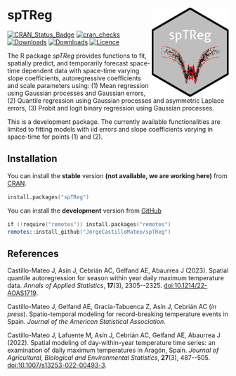 spTReg <img src="inst/img/logospTReg.png" width="175px" align="right" />
======================

[![CRAN_Status_Badge](http://www.r-pkg.org/badges/version/spTReg)](https://CRAN.R-project.org/package=spTReg)
[![cran_checks](https://badges.cranchecks.info/worst/spTReg.svg)](https://cran.r-project.org/web/checks/check_results_spTReg.html)
[![Downloads](http://cranlogs.r-pkg.org/badges/spTReg)](https://CRAN.R-project.org/package=spTReg)
[![Downloads](https://cranlogs.r-pkg.org/badges/grand-total/spTReg?color=red)](https://CRAN.R-project.org/package=spTReg)
[![Licence](https://img.shields.io/badge/licence-GPL--3-blue.svg)](https://www.gnu.org/licenses/gpl-3.0.en.html)
  
The R package *spTReg* provides functions to fit, spatially predict, and temporarily forecast space-time dependent data with space-time varying slope coefficients, autoregressive coefficients and scale parameters using: (1) Mean regression using Gaussian processes and Gaussian errors, (2) Quantile regression using Gaussian processes and asymmetric Laplace errors, (3) Probit and logit binary regression using Gaussian processes.

This is a development package. The currently available functionalities are limited to fitting models with iid errors and slope coefficients varying in space-time for points (1) and (2).


## Installation
You can install the **stable** version **(not available, we are working here)** from
[CRAN](https://CRAN.R-project.org/package=spTReg).

```s
install.packages("spTReg")
```

You can install the **development** version from
[GitHub](https://github.com/JorgeCastilloMateo/spTReg)

```s
if (!require("remotes")) install.packages("remotes")
remotes::install_github("JorgeCastilloMateo/spTReg")
```


## References
Castillo-Mateo J, Asín J, Cebrián AC, Gelfand AE, Abaurrea J (2023).
Spatial quantile autoregression for season within year daily maximum temperature data. 
*Annals of Applied Statistics*, **17**(3), 2305--2325.
<doi:10.1214/22-AOAS1719>.

Castillo-Mateo J, Gelfand AE, Gracia-Tabuenca Z, Asín J, Cebrián AC (*in press*).
Spatio-temporal modeling for record-breaking temperature events in Spain. 
*Journal of the American Statistical Association*.

Castillo-Mateo J, Lafuente M, Asín J, Cebrián AC, Gelfand AE, Abaurrea J (2022). 
Spatial modeling of day-within-year temperature time series: an examination of daily maximum temperatures in Aragón, Spain. 
*Journal of Agricultural, Biological and Environmental Statistics*, **27**(3), 487--505. 
<doi:10.1007/s13253-022-00493-3>.
